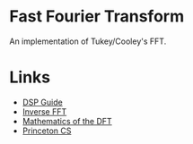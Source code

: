 # Fast Fourier Transform
An implementation of Tukey/Cooley's FFT.

# Links
* [DSP Guide](http://www.dspguide.com/ch12/2.htm)
* [Inverse FFT](http://adamsiembida.com/how-to-compute-the-ifft-using-only-the-forward-fft/)
* [Mathematics of the DFT](https://www.dsprelated.com/freebooks/mdft/)
* [Princeton CS](http://introcs.cs.princeton.edu/java/97data/)

